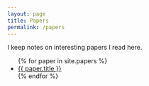 ```yaml
---
layout: page
title: Papers
permalink: /papers
---
```


I keep notes on interesting papers I read here.

<div class="papers"> 
    <ul>
        {% for paper in site.papers %}
            <li><a href="{{ paper.url }}">{{ paper.title }}</a></li>
        {% endfor %}
    </ul>
</div>
